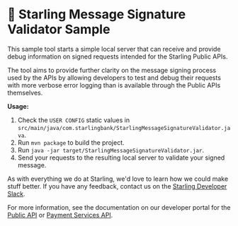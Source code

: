 # 📖 Starling Message Signature Validator Sample

This sample tool starts a simple local server that can receive and provide debug information on signed requests intended for the Starling Public APIs.

The tool aims to provide further clarity on the message signing process used by the APIs by allowing developers to test and debug their requests with more verbose error logging than is available through the Public APIs themselves.

**Usage:**
1) Check the `USER CONFIG` static values in `src/main/java/com.starlingbank/StarlingMessageSignatureValidator.java`.
2) Run `mvn package` to build the project.
3) Run `java -jar target/StarlingMessageSignatureValidator.jar`.
4) Send your requests to the resulting local server to validate your signed message.

As with everything we do at Starling, we'd love to learn how we could make stuff better. If you have any feedback, contact us on the [Starling Developer Slack](https://developer.starlingbank.com/community).

For more information, see the documentation on our developer portal for the [Public API](https://developer.starlingbank.com/docs) or [Payment Services API](https://developer.starlingbank.com/payments/docs).